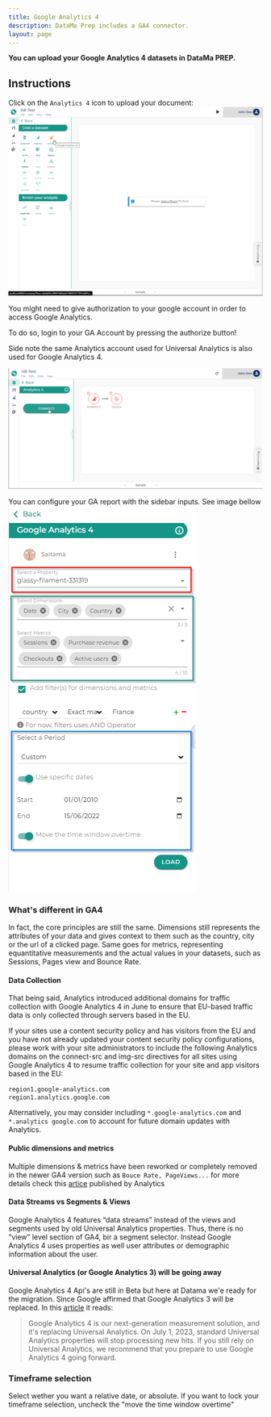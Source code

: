 ```yaml
---
title: Google Analytics 4
description: DataMa Prep includes a GA4 connector.
layout: page
---
```


**You can upload your Google Analytics 4 datasets in DataMa PREP.**



## Instructions

Click on the `Analytics 4` icon to upload your document:
![GAstep1](/assets/images/GA4step1.png)

You might need to give authorization to your google account in order to access Google Analytics. 

To do so, login to your GA Account by pressing the authorize button!

Side note the same Analytics account used for Universal Analytics is also used for Google Analytics 4.

![GAstep2](/assets/images/GA4step2.png)

You can configure your GA report with the sidebar inputs. See image bellow
![GAstep3](/assets/images/GA4step3.png)

### What's different in GA4
In fact, the core principles are still the same. Dimensions still represents the attributes of your data and gives context to them such as the country, city or the url of a clicked page. Same goes for metrics, representing equantitative measurements and the actual values in your datasets, such as Sessions, Pages view and Bounce Rate.
#### Data Collection
That being said, Analytics introduced additional domains for traffic collection with Google Analytics 4 in June to ensure that EU-based traffic data is only collected through servers based in the EU.

If your sites use a content security policy and has visitors from the EU and you have not already updated your content security policy configurations, please work with your site administrators to include the following Analytics domains on the connect-src and img-src directives for all sites using Google Analytics 4 to resume traffic collection for your site and app visitors based in the EU:
```
region1.google-analytics.com
region1.analytics.google.com
```
Alternatively, you may consider including `*.google-analytics.com` and `*.analytics google.com` to account for future domain updates with Analytics.
#### Public dimensions and metrics
Multiple dimensions & metrics have been reworked or completely removed in the newer GA4 version such as `Bouce Rate, PageViews...` for more details check this [artice](https://support.google.com/analytics/answer/11986666?hl=en#zippy=%2Cin-this-article) published by Analytics
#### Data Streams vs Segments & Views
Google Analytics 4 features “data streams” instead of the views and segments used by old Universal Analytics properties. Thus, there is no “view” level section of GA4, bir a segment selector. Instead Google Analytics 4 uses properties as well user attributes or demographic information about the user.
#### Universal Analytics (or Google Analytics 3) will be going away
Google Analytics 4 Api's are still in Beta but here at Datama we'e ready for the migration. Since Google affirmed that Google Analytics 3 will be replaced. In this [article](https://support.google.com/analytics/answer/11583528) it reads:
> Google Analytics 4 is our next-generation measurement solution, and it's replacing Universal Analytics. On July 1, 2023, standard Universal Analytics properties will stop processing new hits. If you still rely on Universal Analytics, we recommend that you prepare to use Google Analytics 4 going forward.
### Timeframe selection
Select wether you want a relative date, or absolute. If you want to lock your timeframe selection, uncheck the "move the time window overtime"
